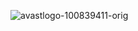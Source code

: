 
![avastlogo-100839411-orig](https://user-images.githubusercontent.com/121832451/210282141-5c8ad2e2-5543-49ca-b35b-e6aca4456792.jpg)
